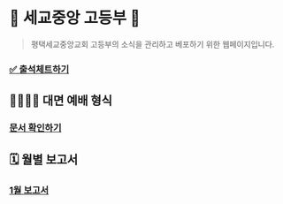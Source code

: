 # 💒 세교중앙 고등부 💒

> 평택세교중앙교회 고등부의 소식을 관리하고 베포하기 위한 웹페이지입니다.

### [✅ 출석체트하기](https://docs.google.com/forms/d/e/1FAIpQLSdmMcQhoDTCAHbbvIfKA1jvuDgvxNysO0BFU0CcGOT4Mvck7A/viewform?usp=sf_link)

## 👨‍👩‍👧‍👦 대면 예배 형식

### [문서 확인하기](고등부_오프라인예배_플랫폼.md)

## 🗓 월별 보고서

### [1월 보고서](고등부_1월.md)

